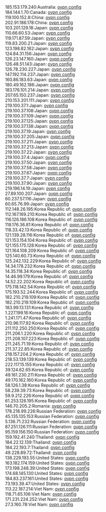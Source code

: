 185.153.179.240:Australia: [ovpn config](vpn/185_153_179_240.ovpn)  
184.144.1.70:Canada: [ovpn config](vpn/184_144_1_70.ovpn)  
119.100.152.8:China: [ovpn config](vpn/119_100_152_8.ovpn)  
202.91.186.178:China: [ovpn config](vpn/202_91_186_178.ovpn)  
103.201.129.18:Japan: [ovpn config](vpn/103_201_129_18.ovpn)  
110.66.60.53:Japan: [ovpn config](vpn/110_66_60_53.ovpn)  
119.171.87.59:Japan: [ovpn config](vpn/119_171_87_59.ovpn)  
119.83.200.21:Japan: [ovpn config](vpn/119_83_200_21.ovpn)  
123.198.82.162:Japan: [ovpn config](vpn/123_198_82_162.ovpn)  
124.84.31.156:Japan: [ovpn config](vpn/124_84_31_156.ovpn)  
126.23.147.160:Japan: [ovpn config](vpn/126_23_147_160.ovpn)  
126.48.51.143:Japan: [ovpn config](vpn/126_48_51_143.ovpn)  
126.78.230.227:Japan: [ovpn config](vpn/126_78_230_227.ovpn)  
147.192.114.237:Japan: [ovpn config](vpn/147_192_114_237.ovpn)  
160.86.183.63:Japan: [ovpn config](vpn/160_86_183_63.ovpn)  
180.49.162.186:Japan: [ovpn config](vpn/180_49_162_186.ovpn)  
183.176.101.214:Japan: [ovpn config](vpn/183_176_101_214.ovpn)  
207.65.150.237:Japan: [ovpn config](vpn/207_65_150_237.ovpn)  
210.153.201.111:Japan: [ovpn config](vpn/210_153_201_111.ovpn)  
219.100.37.1:Japan: [ovpn config](vpn/219_100_37_1.ovpn)  
219.100.37.108:Japan: [ovpn config](vpn/219_100_37_108.ovpn)  
219.100.37.109:Japan: [ovpn config](vpn/219_100_37_109.ovpn)  
219.100.37.125:Japan: [ovpn config](vpn/219_100_37_125.ovpn)  
219.100.37.138:Japan: [ovpn config](vpn/219_100_37_138.ovpn)  
219.100.37.19:Japan: [ovpn config](vpn/219_100_37_19.ovpn)  
219.100.37.205:Japan: [ovpn config](vpn/219_100_37_205.ovpn)  
219.100.37.211:Japan: [ovpn config](vpn/219_100_37_211.ovpn)  
219.100.37.213:Japan: [ovpn config](vpn/219_100_37_213.ovpn)  
219.100.37.22:Japan: [ovpn config](vpn/219_100_37_22.ovpn)  
219.100.37.4:Japan: [ovpn config](vpn/219_100_37_4.ovpn)  
219.100.37.50:Japan: [ovpn config](vpn/219_100_37_50.ovpn)  
219.100.37.58:Japan: [ovpn config](vpn/219_100_37_58.ovpn)  
219.100.37.67:Japan: [ovpn config](vpn/219_100_37_67.ovpn)  
219.100.37.7:Japan: [ovpn config](vpn/219_100_37_7.ovpn)  
219.100.37.90:Japan: [ovpn config](vpn/219_100_37_90.ovpn)  
219.196.14.19:Japan: [ovpn config](vpn/219_196_14_19.ovpn)  
27.89.100.207:Japan: [ovpn config](vpn/27_89_100_207.ovpn)  
60.237.57.116:Japan: [ovpn config](vpn/60_237_57_116.ovpn)  
60.65.76.99:Japan: [ovpn config](vpn/60_65_76_99.ovpn)  
112.148.26.195:Korea Republic of: [ovpn config](vpn/112_148_26_195.ovpn)  
112.167.169.210:Korea Republic of: [ovpn config](vpn/112_167_169_210.ovpn)  
116.126.186.108:Korea Republic of: [ovpn config](vpn/116_126_186_108.ovpn)  
118.176.36.81:Korea Republic of: [ovpn config](vpn/118_176_36_81.ovpn)  
118.33.42.13:Korea Republic of: [ovpn config](vpn/118_33_42_13.ovpn)  
121.139.28.116:Korea Republic of: [ovpn config](vpn/121_139_28_116.ovpn)  
121.153.154.104:Korea Republic of: [ovpn config](vpn/121_153_154_104.ovpn)  
121.155.175.128:Korea Republic of: [ovpn config](vpn/121_155_175_128.ovpn)  
121.164.108.209:Korea Republic of: [ovpn config](vpn/121_164_108_209.ovpn)  
125.140.60.73:Korea Republic of: [ovpn config](vpn/125_140_60_73.ovpn)  
125.242.132.229:Korea Republic of: [ovpn config](vpn/125_242_132_229.ovpn)  
14.34.178.232:Korea Republic of: [ovpn config](vpn/14_34_178_232.ovpn)  
14.35.118.34:Korea Republic of: [ovpn config](vpn/14_35_118_34.ovpn)  
14.46.99.179:Korea Republic of: [ovpn config](vpn/14_46_99_179.ovpn)  
14.52.22.202:Korea Republic of: [ovpn config](vpn/14_52_22_202.ovpn)  
175.118.142.54:Korea Republic of: [ovpn config](vpn/175_118_142_54.ovpn)  
175.193.52.244:Korea Republic of: [ovpn config](vpn/175_193_52_244.ovpn)  
182.210.219.109:Korea Republic of: [ovpn config](vpn/182_210_219_109.ovpn)  
182.210.219.109:Korea Republic of: [ovpn config](vpn/182_210_219_109.ovpn)  
183.99.13.131:Korea Republic of: [ovpn config](vpn/183_99_13_131.ovpn)  
1.227.199.16:Korea Republic of: [ovpn config](vpn/1_227_199_16.ovpn)  
1.241.171.47:Korea Republic of: [ovpn config](vpn/1_241_171_47.ovpn)  
210.96.117.92:Korea Republic of: [ovpn config](vpn/210_96_117_92.ovpn)  
211.112.250.250:Korea Republic of: [ovpn config](vpn/211_112_250_250.ovpn)  
211.206.1.220:Korea Republic of: [ovpn config](vpn/211_206_1_220.ovpn)  
211.208.107.223:Korea Republic of: [ovpn config](vpn/211_208_107_223.ovpn)  
211.245.71.19:Korea Republic of: [ovpn config](vpn/211_245_71_19.ovpn)  
211.37.22.85:Korea Republic of: [ovpn config](vpn/211_37_22_85.ovpn)  
218.157.204.2:Korea Republic of: [ovpn config](vpn/218_157_204_2.ovpn)  
218.53.139.139:Korea Republic of: [ovpn config](vpn/218_53_139_139.ovpn)  
222.117.15.155:Korea Republic of: [ovpn config](vpn/222_117_15_155.ovpn)  
39.124.62.65:Korea Republic of: [ovpn config](vpn/39_124_62_65.ovpn)  
49.161.230.211:Korea Republic of: [ovpn config](vpn/49_161_230_211.ovpn)  
49.170.162.160:Korea Republic of: [ovpn config](vpn/49_170_162_160.ovpn)  
58.126.1.38:Korea Republic of: [ovpn config](vpn/58_126_1_38.ovpn)  
58.239.39.73:Korea Republic of: [ovpn config](vpn/58_239_39_73.ovpn)  
59.9.212.226:Korea Republic of: [ovpn config](vpn/59_9_212_226.ovpn)  
61.253.126.195:Korea Republic of: [ovpn config](vpn/61_253_126_195.ovpn)  
146.70.205.2:Romania: [ovpn config](vpn/146_70_205_2.ovpn)  
178.218.99.226:Russian Federation: [ovpn config](vpn/178_218_99_226.ovpn)  
45.135.135.153:Russian Federation: [ovpn config](vpn/45_135_135_153.ovpn)  
5.136.71.232:Russian Federation: [ovpn config](vpn/5_136_71_232.ovpn)  
87.251.126.111:Russian Federation: [ovpn config](vpn/87_251_126_111.ovpn)  
95.159.156.150:Russian Federation: [ovpn config](vpn/95_159_156_150.ovpn)  
159.192.41.240:Thailand: [ovpn config](vpn/159_192_41_240.ovpn)  
184.22.12.139:Thailand: [ovpn config](vpn/184_22_12_139.ovpn)  
184.22.193.7:Thailand: [ovpn config](vpn/184_22_193_7.ovpn)  
49.228.89.72:Thailand: [ovpn config](vpn/49_228_89_72.ovpn)  
138.229.193.55:United States: [ovpn config](vpn/138_229_193_55.ovpn)  
163.182.174.159:United States: [ovpn config](vpn/163_182_174_159.ovpn)  
173.198.248.39:United States: [ovpn config](vpn/173_198_248_39.ovpn)  
174.68.145.130:United States: [ovpn config](vpn/174_68_145_130.ovpn)  
184.83.237.161:United States: [ovpn config](vpn/184_83_237_161.ovpn)  
73.193.39.47:United States: [ovpn config](vpn/73_193_39_47.ovpn)  
113.22.187.214:Viet Nam: [ovpn config](vpn/113_22_187_214.ovpn)  
118.71.65.106:Viet Nam: [ovpn config](vpn/118_71_65_106.ovpn)  
171.231.224.252:Viet Nam: [ovpn config](vpn/171_231_224_252.ovpn)  
27.3.160.78:Viet Nam: [ovpn config](vpn/27_3_160_78.ovpn)  
